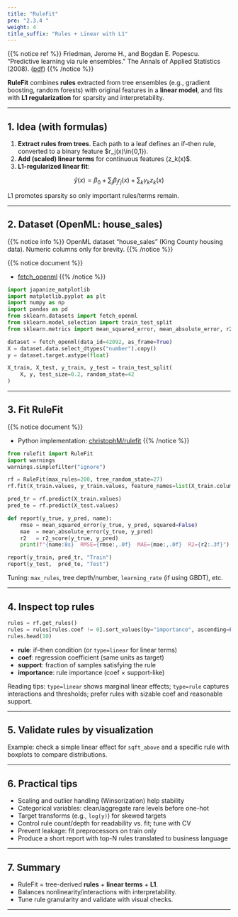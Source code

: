 ```yaml
---
title: "RuleFit"
pre: "2.3.4 "
weight: 4
title_suffix: "Rules + Linear with L1"
---
```


{{% notice ref %}}
Friedman, Jerome H., and Bogdan E. Popescu. “Predictive learning via rule ensembles.” The Annals of Applied Statistics (2008). ([pdf](https://jerryfriedman.su.domains/ftp/RuleFit.pdf))
{{% /notice %}}

<div class="pagetop-box">
  <p><b>RuleFit</b> combines <b>rules</b> extracted from tree ensembles (e.g., gradient boosting, random forests) with original features in a <b>linear model</b>, and fits with <b>L1 regularization</b> for sparsity and interpretability.</p>
</div>

---

## 1. Idea (with formulas)

1) <b>Extract rules from trees</b>. Each path to a leaf defines an if–then rule, converted to a binary feature $r_j(x)\in\{0,1\}).  
2) <b>Add (scaled) linear terms</b> for continuous features \(z_k(x)$.  
3) <b>L1-regularized linear fit</b>:

$$
\hat y(x) = \beta_0 + \sum_j \beta_j r_j(x) + \sum_k \gamma_k z_k(x)
$$

L1 promotes sparsity so only important rules/terms remain.

---

## 2. Dataset (OpenML: house_sales)

{{% notice info %}}
OpenML dataset “house_sales” (King County housing data). Numeric columns only for brevity.
{{% /notice %}}

{{% notice document %}}
- [fetch_openml](https://scikit-learn.org/stable/modules/generated/sklearn.datasets.fetch_openml.html)
{{% /notice %}}

```python
import japanize_matplotlib
import matplotlib.pyplot as plt
import numpy as np
import pandas as pd
from sklearn.datasets import fetch_openml
from sklearn.model_selection import train_test_split
from sklearn.metrics import mean_squared_error, mean_absolute_error, r2_score

dataset = fetch_openml(data_id=42092, as_frame=True)
X = dataset.data.select_dtypes("number").copy()
y = dataset.target.astype(float)

X_train, X_test, y_train, y_test = train_test_split(
    X, y, test_size=0.2, random_state=42
)
```

---

## 3. Fit RuleFit

{{% notice document %}}
- Python implementation: <a href="https://github.com/christophM/rulefit" target="_blank" rel="noopener">christophM/rulefit</a>
{{% /notice %}}

```python
from rulefit import RuleFit
import warnings
warnings.simplefilter("ignore")

rf = RuleFit(max_rules=200, tree_random_state=27)
rf.fit(X_train.values, y_train.values, feature_names=list(X_train.columns))

pred_tr = rf.predict(X_train.values)
pred_te = rf.predict(X_test.values)

def report(y_true, y_pred, name):
    rmse = mean_squared_error(y_true, y_pred, squared=False)
    mae  = mean_absolute_error(y_true, y_pred)
    r2   = r2_score(y_true, y_pred)
    print(f"{name:8s}  RMSE={rmse:,.0f}  MAE={mae:,.0f}  R2={r2:.3f}")

report(y_train, pred_tr, "Train")
report(y_test,  pred_te, "Test")
```

Tuning: `max_rules`, tree depth/number, `learning_rate` (if using GBDT), etc.

---

## 4. Inspect top rules

```python
rules = rf.get_rules()
rules = rules[rules.coef != 0].sort_values(by="importance", ascending=False)
rules.head(10)
```

- <b>rule</b>: if–then condition (or `type=linear` for linear terms)  
- <b>coef</b>: regression coefficient (same units as target)  
- <b>support</b>: fraction of samples satisfying the rule  
- <b>importance</b>: rule importance (coef × support-like)

Reading tips: `type=linear` shows marginal linear effects; `type=rule` captures interactions and thresholds; prefer rules with sizable coef and reasonable support.

---

## 5. Validate rules by visualization

Example: check a simple linear effect for `sqft_above` and a specific rule with boxplots to compare distributions.

---

## 6. Practical tips

- Scaling and outlier handling (Winsorization) help stability  
- Categorical variables: clean/aggregate rare levels before one-hot  
- Target transforms (e.g., `log(y)`) for skewed targets  
- Control rule count/depth for readability vs. fit; tune with CV  
- Prevent leakage: fit preprocessors on train only  
- Produce a short report with top-N rules translated to business language

---

## 7. Summary

- RuleFit = tree-derived <b>rules</b> + <b>linear terms</b> + <b>L1</b>.  
- Balances nonlinearity/interactions with interpretability.  
- Tune rule granularity and validate with visual checks.

---


